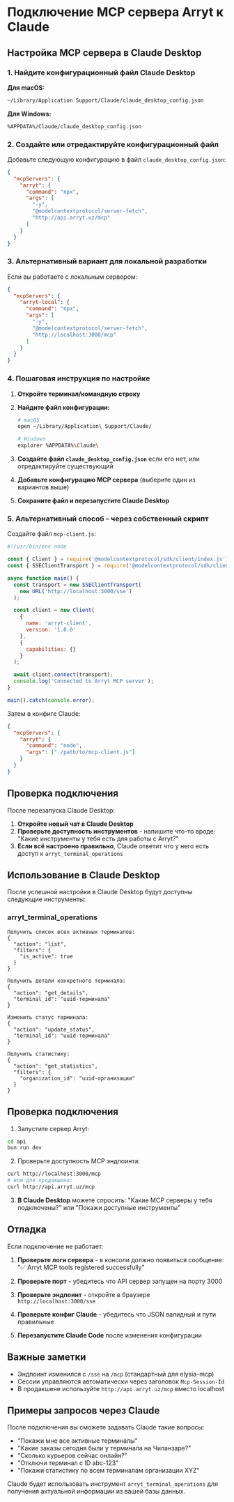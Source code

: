 # Подключение MCP сервера Arryt к Claude

## Настройка MCP сервера в Claude Desktop

### 1. Найдите конфигурационный файл Claude Desktop

**Для macOS:**
```bash
~/Library/Application Support/Claude/claude_desktop_config.json
```

**Для Windows:**
```bash
%APPDATA%/Claude/claude_desktop_config.json
```

### 2. Создайте или отредактируйте конфигурационный файл

Добавьте следующую конфигурацию в файл `claude_desktop_config.json`:

```json
{
  "mcpServers": {
    "arryt": {
      "command": "npx",
      "args": [
        "-y",
        "@modelcontextprotocol/server-fetch",
        "http://api.arryt.uz/mcp"
      ]
    }
  }
}
```

### 3. Альтернативный вариант для локальной разработки

Если вы работаете с локальным сервером:

```json
{
  "mcpServers": {
    "arryt-local": {
      "command": "npx",
      "args": [
        "-y",
        "@modelcontextprotocol/server-fetch",
        "http://localhost:3000/mcp"
      ]
    }
  }
}
```

### 4. Пошаговая инструкция по настройке

1. **Откройте терминал/командную строку**

2. **Найдите файл конфигурации:**
   ```bash
   # macOS
   open ~/Library/Application\ Support/Claude/

   # Windows
   explorer %APPDATA%\Claude\
   ```

3. **Создайте файл `claude_desktop_config.json`** если его нет, или отредактируйте существующий

4. **Добавьте конфигурацию MCP сервера** (выберите один из вариантов выше)

5. **Сохраните файл и перезапустите Claude Desktop**

### 5. Альтернативный способ - через собственный скрипт

Создайте файл `mcp-client.js`:

```javascript
#!/usr/bin/env node

const { Client } = require('@modelcontextprotocol/sdk/client/index.js');
const { SSEClientTransport } = require('@modelcontextprotocol/sdk/client/sse.js');

async function main() {
  const transport = new SSEClientTransport(
    new URL('http://localhost:3000/sse')
  );

  const client = new Client(
    {
      name: 'arryt-client',
      version: '1.0.0'
    },
    {
      capabilities: {}
    }
  );

  await client.connect(transport);
  console.log('Connected to Arryt MCP server');
}

main().catch(console.error);
```

Затем в конфиге Claude:

```json
{
  "mcpServers": {
    "arryt": {
      "command": "node",
      "args": ["./path/to/mcp-client.js"]
    }
  }
}
```

## Проверка подключения

После перезапуска Claude Desktop:

1. **Откройте новый чат в Claude Desktop**
2. **Проверьте доступность инструментов** - напишите что-то вроде: "Какие инструменты у тебя есть для работы с Arryt?"
3. **Если всё настроено правильно**, Claude ответит что у него есть доступ к `arryt_terminal_operations`

## Использование в Claude Desktop

После успешной настройки в Claude Desktop будут доступны следующие инструменты:

### arryt_terminal_operations

```
Получить список всех активных терминалов:
{
  "action": "list",
  "filters": {
    "is_active": true
  }
}

Получить детали конкретного терминала:
{
  "action": "get_details",
  "terminal_id": "uuid-терминала"
}

Изменить статус терминала:
{
  "action": "update_status",
  "terminal_id": "uuid-терминала"
}

Получить статистику:
{
  "action": "get_statistics",
  "filters": {
    "organization_id": "uuid-организации"
  }
}
```

## Проверка подключения

1. Запустите сервер Arryt:
```bash
cd api
bun run dev
```

2. Проверьте доступность MCP эндпоинта:
```bash
curl http://localhost:3000/mcp
# или для продакшена:
curl http://api.arryt.uz/mcp
```

3. **В Claude Desktop** можете спросить: "Какие MCP серверы у тебя подключены?" или "Покажи доступные инструменты"

## Отладка

Если подключение не работает:

1. **Проверьте логи сервера** - в консоли должно появиться сообщение: "✅ Arryt MCP tools registered successfully"

2. **Проверьте порт** - убедитесь что API сервер запущен на порту 3000

3. **Проверьте эндпоинт** - откройте в браузере `http://localhost:3000/sse`

4. **Проверьте конфиг Claude** - убедитесь что JSON валидный и пути правильные

5. **Перезапустите Claude Code** после изменения конфигурации

## Важные заметки

- Эндпоинт изменился с `/sse` на `/mcp` (стандартный для elysia-mcp)
- Сессии управляются автоматически через заголовок `Mcp-Session-Id`
- В продакшене используйте `http://api.arryt.uz/mcp` вместо localhost

## Примеры запросов через Claude

После подключения вы сможете задавать Claude такие вопросы:

- "Покажи мне все активные терминалы"
- "Какие заказы сегодня были у терминала на Чиланзаре?"
- "Сколько курьеров сейчас онлайн?"
- "Отключи терминал с ID abc-123"
- "Покажи статистику по всем терминалам организации XYZ"

Claude будет использовать инструмент `arryt_terminal_operations` для получения актуальной информации из вашей базы данных.